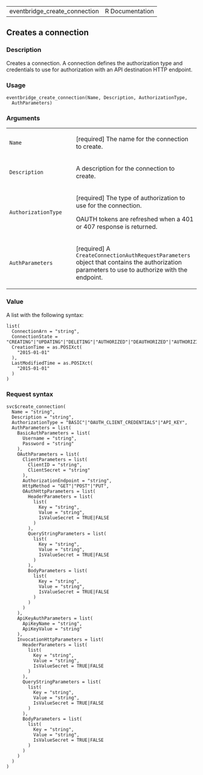 <table style="width: 100%;">
<tbody>
<tr class="odd">
<td>eventbridge_create_connection</td>
<td style="text-align: right;">R Documentation</td>
</tr>
</tbody>
</table>

## Creates a connection

### Description

Creates a connection. A connection defines the authorization type and
credentials to use for authorization with an API destination HTTP
endpoint.

### Usage

    eventbridge_create_connection(Name, Description, AuthorizationType,
      AuthParameters)

### Arguments

<table>
<colgroup>
<col style="width: 35%" />
<col style="width: 65%" />
</colgroup>
<tbody>
<tr class="odd">
<td><code id="eventbridge_create_connection_:_Name">Name</code></td>
<td><p>[required] The name for the connection to create.</p></td>
</tr>
<tr class="even">
<td><code
id="eventbridge_create_connection_:_Description">Description</code></td>
<td><p>A description for the connection to create.</p></td>
</tr>
<tr class="odd">
<td><code
id="eventbridge_create_connection_:_AuthorizationType">AuthorizationType</code></td>
<td><p>[required] The type of authorization to use for the
connection.</p>
<p>OAUTH tokens are refreshed when a 401 or 407 response is
returned.</p></td>
</tr>
<tr class="even">
<td><code
id="eventbridge_create_connection_:_AuthParameters">AuthParameters</code></td>
<td><p>[required] A <code>CreateConnectionAuthRequestParameters</code>
object that contains the authorization parameters to use to authorize
with the endpoint.</p></td>
</tr>
</tbody>
</table>

### Value

A list with the following syntax:

    list(
      ConnectionArn = "string",
      ConnectionState = "CREATING"|"UPDATING"|"DELETING"|"AUTHORIZED"|"DEAUTHORIZED"|"AUTHORIZING"|"DEAUTHORIZING",
      CreationTime = as.POSIXct(
        "2015-01-01"
      ),
      LastModifiedTime = as.POSIXct(
        "2015-01-01"
      )
    )

### Request syntax

    svc$create_connection(
      Name = "string",
      Description = "string",
      AuthorizationType = "BASIC"|"OAUTH_CLIENT_CREDENTIALS"|"API_KEY",
      AuthParameters = list(
        BasicAuthParameters = list(
          Username = "string",
          Password = "string"
        ),
        OAuthParameters = list(
          ClientParameters = list(
            ClientID = "string",
            ClientSecret = "string"
          ),
          AuthorizationEndpoint = "string",
          HttpMethod = "GET"|"POST"|"PUT",
          OAuthHttpParameters = list(
            HeaderParameters = list(
              list(
                Key = "string",
                Value = "string",
                IsValueSecret = TRUE|FALSE
              )
            ),
            QueryStringParameters = list(
              list(
                Key = "string",
                Value = "string",
                IsValueSecret = TRUE|FALSE
              )
            ),
            BodyParameters = list(
              list(
                Key = "string",
                Value = "string",
                IsValueSecret = TRUE|FALSE
              )
            )
          )
        ),
        ApiKeyAuthParameters = list(
          ApiKeyName = "string",
          ApiKeyValue = "string"
        ),
        InvocationHttpParameters = list(
          HeaderParameters = list(
            list(
              Key = "string",
              Value = "string",
              IsValueSecret = TRUE|FALSE
            )
          ),
          QueryStringParameters = list(
            list(
              Key = "string",
              Value = "string",
              IsValueSecret = TRUE|FALSE
            )
          ),
          BodyParameters = list(
            list(
              Key = "string",
              Value = "string",
              IsValueSecret = TRUE|FALSE
            )
          )
        )
      )
    )
